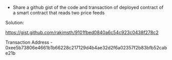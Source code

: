 - Share a github gist of the code and transaction of deployed contract of a smart contract that reads two price feeds

Solution:

https://gist.github.com/rakimsth/9101fbed0840a6c54c923c0438f278c2

Transaction Address - 0xee5b73806e4661b1b66228c217129d4b4ae32d2f6a02357f2b83bfb52cabe21b
